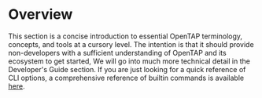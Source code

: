 # Overview
This section is a concise introduction to essential OpenTAP terminology, concepts, and tools at a cursory level. The intention is that it should provide non-developers with a sufficient understanding of OpenTAP and its ecosystem to get started,
We will go into much more technical detail in the Developer's Guide section.
If you are just looking for a quick reference of CLI options, a comprehensive reference of builtin commands is available [here](../CLI%20Reference).

